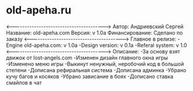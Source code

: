 # old-apeha.ru
<--------------------------------------->
Автор: Андриевский Сергей
Название: old-apeha.com
Версия: v 1.0a
Финансирование: Сделано по заказу
<--------------------------------------->
Главное в релизе:
-Engine old-apeha.com: v 1.0a
-Design version: v 0.1a
-Referal system: v 1.0
<--------------------------------------->
Описание:
-За основу взят движок от lost-angels.com
-Изменен дизайн главного окна игры
-Изменено меню игры
-Выкинут ненужный, неробочий код в большой степени
-Дописана рефиральная система
-Дописана админка
-Убрано кучу багов и косяков
-Убрано зависание в боях
-Дописано ставка смайлов в чат
